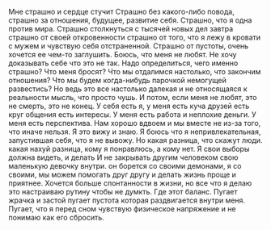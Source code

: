 Мне страшно и сердце стучит
Страшно без какого-либо повода, страшно за отношения, будущее, развитие себя. Страшно, что я одна против мира.
Страшно столкнуться с тысячей новых дел завтра
страшно от своей откровенности
страшно от того, что я лежу в кровати с мужем и чувствую себя отстраненной.
Страшно от пустоты, очень  хочется ее чем-то заглушить. Боюсь, что меня не любят. Не хочу доказывать себе что это не так.
Надо определиться, чего именно страшно?
Что меня бросят? Что мы отдалимся настолько, что закончим отношения? Что мы будем когда-нибудь парочкой немогущей развестись?
Но ведь это все настолько далекая и не относящаяся к реальности мысль, что просто чушь. И потом, если меня не любят, это не смерть, это не конец.
У себя есть я, у меня есть куча друзей есть круг общения есть интересы. У меня есть работа и неплохие деньги. У меня есть перспектива.
Нам хорошо вдвоем и мы вместе не из-за того, что иначе нельзя. Я это вижу и знаю. 
Я боюсь что я непривлекательная, запустившая себя, что я не вывожу. Но какая разница, что скажут люди. какая нахуй разница, кому я понравлюсь, а кому нет. Я свои выборы должна видеть, и делать
И не закрывать другим человеком свою маленькую девочку внутри. он борется со своими демонами, я со своими, мы можем помогать друг другу и делать жизнь проще и приятнее.
Хочется больше спонтанности в жизни, но все что я делаю это настраиваю рутину чтобы не думкть. Где этот баланс. Пугает жрачка и застой пугает пустота которая раздвигается внутри меня.
Пугает, что я перед сном чувствую физическое напряжение и не понимаю как его сбросить. 